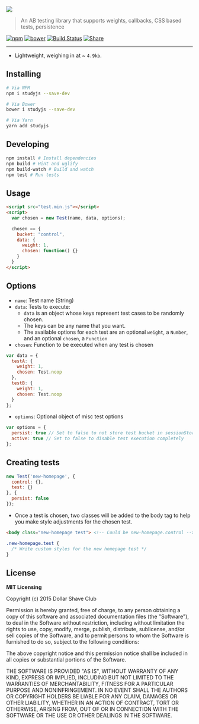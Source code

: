 <a href="https://github.com/dollarshaveclub/study">
  <img src="https://dollarshaveclub.github.io/study/assets/study-v1.svg">
</a>

> An AB testing library that supports weights, callbacks, CSS based tests, persistence

[![npm][npm-image]][npm-url]
[![bower][bower-image]][bower-url]
[![Build Status](https://travis-ci.org/dollarshaveclub/study.svg?branch=master)](https://travis-ci.org/dollarshaveclub/postmate)
[![Share](https://img.shields.io/twitter/url/http/shields.io.svg?style=social)](#)

[npm-image]: https://badge.fury.io/js/studyjs.svg
[npm-url]: https://www.npmjs.com/package/studyjs
[bower-image]: https://badge.fury.io/bo/study.svg
[bower-url]: https://github.com/dollarshaveclub/study

***

* Lightweight, weighing in at ~ <span class="size">`4.9kb`</span>.

## Installing
```bash
# Via NPM
npm i studyjs --save-dev

# Via Bower
bower i studyjs --save-dev

# Via Yarn
yarn add studyjs
```

## Developing
```bash
npm install # Install dependencies
npm build # Hint and uglify
npm build-watch # Build and watch
npm test # Run tests
```

## Usage
```html
<script src="test.min.js"></script>
<script>
  var chosen = new Test(name, data, options);

  chosen == {
    bucket: "control",
    data: {
      weight: 1,
      chosen: function() {}
    }
  }
</script>
```

## Options
* `name`: Test name (String)
* `data`: Tests to execute:
  * `data` is an object whose keys represent test cases to be randomly chosen.
  * The keys can be any name that you want.
  * The available options for each test are an optional `weight`, a `Number`, and an optional `chosen`, a `Function`
* `chosen`: Function to be executed when any test is chosen

```javascript
var data = {
  testA: {
    weight: 1,
    chosen: Test.noop
  },
  testB: {
    weight: 1,
    chosen: Test.noop
  }
};
```

* `options`: Optional object of misc test options
```javascript
var options = {
  persist: true // Set to false to not store test bucket in sessionStorage
  active: true // Set to false to disable test execution completely
};
```

## Creating tests
```javascript
new Test('new-homepage', {
  control: {},
  test: {}
}, {
  persist: false
});
```
* Once a test is chosen, two classes will be added to the body tag to help you make style adjustments for the chosen test.

```html
<body class="new-homepage test"> <!-- Could be new-homepage.control -->
```
```css
.new-homepage.test {
  /* Write custom styles for the new homepage test */
}
```


## License

**MIT Licensing**

Copyright (c) 2015 Dollar Shave Club

Permission is hereby granted, free of charge, to any person obtaining a copy of this software and associated documentation files (the "Software"), to deal in the Software without restriction, including without limitation the rights to use, copy, modify, merge, publish, distribute, sublicense, and/or sell copies of the Software, and to permit persons to whom the Software is furnished to do so, subject to the following conditions:

The above copyright notice and this permission notice shall be included in all copies or substantial portions of the Software.

THE SOFTWARE IS PROVIDED "AS IS", WITHOUT WARRANTY OF ANY KIND, EXPRESS OR IMPLIED, INCLUDING BUT NOT LIMITED TO THE WARRANTIES OF MERCHANTABILITY, FITNESS FOR A PARTICULAR PURPOSE AND NONINFRINGEMENT. IN NO EVENT SHALL THE AUTHORS OR COPYRIGHT HOLDERS BE LIABLE FOR ANY CLAIM, DAMAGES OR OTHER LIABILITY, WHETHER IN AN ACTION OF CONTRACT, TORT OR OTHERWISE, ARISING FROM, OUT OF OR IN CONNECTION WITH THE SOFTWARE OR THE USE OR OTHER DEALINGS IN THE SOFTWARE.
